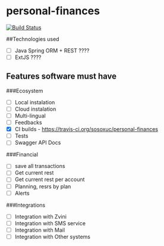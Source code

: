 # personal-finances

[![Build Status](https://travis-ci.org/sosoxuc/personal-finances.svg?branch=master)](https://travis-ci.org/sosoxuc/personal-finances)

##Technologies used
- [ ] Java Spring ORM + REST ????
- [ ] ExtJS ????

## Features software must have
###Ecosystem
- [ ] Local instalation
- [ ] Cloud instalation
- [ ] Multi-lingual
- [ ] Feedbacks
- [x] CI builds - https://travis-ci.org/sosoxuc/personal-finances
- [ ] Tests
- [ ] Swagger API Docs
 
###Financial
- [ ] save all transactions
- [ ] Get current rest
- [ ] Get current rest per account
- [ ] Planning, resrs by plan
- [ ] Alerts
 
###Integrations
- [ ] Integration with Zvini
- [ ] Integration with SMS service
- [ ] Integration with Mail
- [ ] Integration with Other systems
